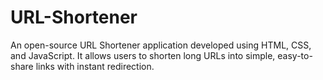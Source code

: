 # URL-Shortener
An open-source URL Shortener application developed using HTML, CSS, and JavaScript. It allows users to shorten long URLs into simple, easy-to-share links with instant redirection.
